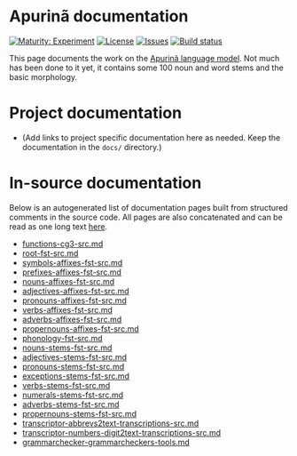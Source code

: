 # Apurinã documentation

[![Maturity: Experiment](https://img.shields.io/badge/Maturity-Experiment-black.svg)](https://giellalt.github.io/MaturityClassification.html)
[![License](https://img.shields.io/github/license/giellalt/lang-apu)](https://raw.githubusercontent.com/giellalt/lang-apu/main/LICENSE)
[![Issues](https://img.shields.io/github/issues/giellalt/lang-apu)](https://github.com/giellalt/lang-apu/issues)
[![Build status](https://github.com/giellalt/lang-apu/workflows/Speller%20CI+CD/badge.svg)](https://github.com/giellalt/lang-apu/actions)

This page documents the work on the [Apurinã language model](https://github.com/giellalt/lang-apu). Not much has been done to it yet, it contains some 100 noun and word
stems and the basic morphology.

# Project documentation

* (Add links to project specific documentation here as needed. Keep the documentation in the `docs/` directory.)

# In-source documentation

Below is an autogenerated list of documentation pages built from structured comments in the source code. All pages are also concatenated and can be read as one long text [here](apu.md).
* [functions-cg3-src.md](functions-cg3-src.md)
* [root-fst-src.md](root-fst-src.md)
* [symbols-affixes-fst-src.md](symbols-affixes-fst-src.md)
* [prefixes-affixes-fst-src.md](prefixes-affixes-fst-src.md)
* [nouns-affixes-fst-src.md](nouns-affixes-fst-src.md)
* [adjectives-affixes-fst-src.md](adjectives-affixes-fst-src.md)
* [pronouns-affixes-fst-src.md](pronouns-affixes-fst-src.md)
* [verbs-affixes-fst-src.md](verbs-affixes-fst-src.md)
* [adverbs-affixes-fst-src.md](adverbs-affixes-fst-src.md)
* [propernouns-affixes-fst-src.md](propernouns-affixes-fst-src.md)
* [phonology-fst-src.md](phonology-fst-src.md)
* [nouns-stems-fst-src.md](nouns-stems-fst-src.md)
* [adjectives-stems-fst-src.md](adjectives-stems-fst-src.md)
* [pronouns-stems-fst-src.md](pronouns-stems-fst-src.md)
* [exceptions-stems-fst-src.md](exceptions-stems-fst-src.md)
* [verbs-stems-fst-src.md](verbs-stems-fst-src.md)
* [numerals-stems-fst-src.md](numerals-stems-fst-src.md)
* [adverbs-stems-fst-src.md](adverbs-stems-fst-src.md)
* [propernouns-stems-fst-src.md](propernouns-stems-fst-src.md)
* [transcriptor-abbrevs2text-transcriptions-src.md](transcriptor-abbrevs2text-transcriptions-src.md)
* [transcriptor-numbers-digit2text-transcriptions-src.md](transcriptor-numbers-digit2text-transcriptions-src.md)
* [grammarchecker-grammarcheckers-tools.md](grammarchecker-grammarcheckers-tools.md)
